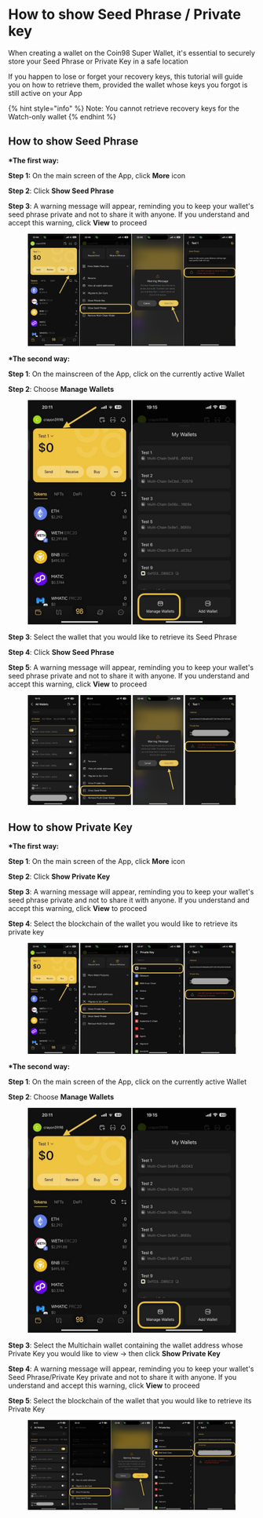 # How to show Seed Phrase / Private key

When creating a wallet on the Coin98 Super Wallet, it's essential to securely store your Seed Phrase or Private Key in a safe location

If you happen to lose or forget your recovery keys, this tutorial will guide you on how to retrieve them, provided the wallet whose keys you forgot is still active on your App

{% hint style="info" %}
Note: You cannot retrieve recovery keys for the Watch-only wallet
{% endhint %}

## How to show Seed Phrase

**\*The first way:**&#x20;

**Step 1:** On the main screen of the App, click **More** icon

**Step 2**: Click **Show Seed Phrase**

**Step 3**:  A warning message will appear, reminding you to keep your wallet's seed phrase private and not to share it with anyone. If you understand and accept this warning, click **View** to proceed

<figure><img src="../../../../.gitbook/assets/coin98-app-show-seedphrase-1.png" alt=""><figcaption></figcaption></figure>

**\*The second way:**

**Step 1**: On the mainscreen of the App, click on the currently active Wallet&#x20;

**Step 2**: Choose **Manage Wallets**

<figure><img src="../../../../.gitbook/assets/coin98-app-show-privatekey-seedphrase.jpg" alt="" width="563"><figcaption></figcaption></figure>

**Step 3**: Select the wallet that you would like to retrieve its Seed Phrase

**Step 4**: Click **Show Seed Phrase**

**Step 5**: A warning message will appear, reminding you to keep your wallet's seed phrase private and not to share it with anyone. If you understand and accept this warning, click **View** to proceed

<figure><img src="../../../../.gitbook/assets/coin98-app-show-seedphrase.png" alt=""><figcaption></figcaption></figure>

## How to show Private Key

**\*The first way:**

**Step 1**: On the main screen of the App, click **More** icon

**Step 2**: Click **Show Private Key**

**Step 3**:  A warning message will appear, reminding you to keep your wallet's seed phrase private and not to share it with anyone. If you understand and accept this warning, click **View** to proceed

**Step 4**: Select the blockchain of the wallet you would like to retrieve its private key

<figure><img src="../../../../.gitbook/assets/coin98-app-show-privatekey-1.jpg" alt=""><figcaption></figcaption></figure>

**\*The second way:**

**Step 1**: On the main screen of the App, click on the currently active Wallet&#x20;

**Step 2**: Choose **Manage Wallets**

<figure><img src="../../../../.gitbook/assets/coin98-app-show-privatekey-seedphrase.jpg" alt="" width="563"><figcaption></figcaption></figure>

**Step 3**: Select the Multichain wallet containing the wallet address whose Private Key you would like to view → then click **Show Private Key**

**Step 4**: A warning message will appear, reminding you to keep your wallet's Seed Phrase/Private Key private and not to share it with anyone. If you understand and accept this warning, click **View** to proceed

**Step 5**: Select the blockchain of the wallet that you would like to retrieve its Private Key

<figure><img src="../../../../.gitbook/assets/coin98-app-show-privatekey-4.jpeg" alt=""><figcaption></figcaption></figure>
